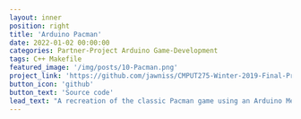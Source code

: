 ```yaml
---
layout: inner
position: right
title: 'Arduino Pacman'
date: 2022-01-02 00:00:00
categories: Partner-Project Arduino Game-Development
tags: C++ Makefile
featured_image: '/img/posts/10-Pacman.png'
project_link: 'https://github.com/jawniss/CMPUT275-Winter-2019-Final-Project'
button_icon: 'github'
button_text: 'Source code'
lead_text: "A recreation of the classic Pacman game using an Arduino Mega 2560 board. An LCD display was used for the visual output, and a joystick for Pacman's movements. The ghosts' behaviour had two modes: actively chasing the player via Euclidean distance calculations, and patrolling where it would traverse a certain section of the map in random routes."
---
```

